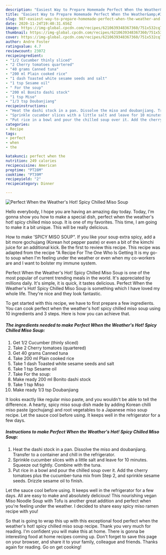 ```yaml
---
description: "Easiest Way to Prepare Homemade Perfect When the Weather&amp;#39;s Hot! Spicy Chilled Miso Soup"
title: "Easiest Way to Prepare Homemade Perfect When the Weather&amp;#39;s Hot! Spicy Chilled Miso Soup"
slug: 987-easiest-way-to-prepare-homemade-perfect-when-the-weather-and-39-s-hot-spicy-chilled-miso-soup
date: 2020-11-24T19:40:31.656Z
image: https://img-global.cpcdn.com/recipes/6210639348367360/751x532cq70/perfect-when-the-weathers-hot-spicy-chilled-miso-soup-recipe-main-photo.jpg
thumbnail: https://img-global.cpcdn.com/recipes/6210639348367360/751x532cq70/perfect-when-the-weathers-hot-spicy-chilled-miso-soup-recipe-main-photo.jpg
cover: https://img-global.cpcdn.com/recipes/6210639348367360/751x532cq70/perfect-when-the-weathers-hot-spicy-chilled-miso-soup-recipe-main-photo.jpg
author: Andre Foster
ratingvalue: 4.7
reviewcount: 23072
recipeingredient:
- "1/2 Cucumber thinly sliced"
- "2 Cherry tomatoes quartered"
- "40 grams Canned tuna"
- "200 ml Plain cooked rice"
- "1 dash Toasted white sesame seeds and salt"
- "1 tsp Sesame oil"
- " For the soup"
- "200 ml Bonito dashi stock"
- "1 tsp Miso"
- "1/3 tsp Doubanjiang"
recipeinstructions:
- "Heat the dashi stock in a pan. Dissolve the miso and doubanjiang. Transfer to a container and chill in the refrigerator."
- "Sprinkle cucumber slices with a little salt and leave for 10 minutes. Squeeze out tightly. Combine with the tuna."
- "Put rice in a bowl and pour the chilled soup over it. Add the cherry tomatoes plus the cucumber-tuna mix from Step 2, and sprinkle sesame seeds. Drizzle sesame oil to finish."
categories:
- Recipe
tags:
- perfect
- when
- the

katakunci: perfect when the 
nutrition: 249 calories
recipecuisine: American
preptime: "PT28M"
cooktime: "PT39M"
recipeyield: "2"
recipecategory: Dinner

---
```



![Perfect When the Weather&#39;s Hot! Spicy Chilled Miso Soup](https://img-global.cpcdn.com/recipes/6210639348367360/751x532cq70/perfect-when-the-weathers-hot-spicy-chilled-miso-soup-recipe-main-photo.jpg)

Hello everybody, I hope you are having an amazing day today. Today, I'm gonna show you how to make a special dish, perfect when the weather&#39;s hot! spicy chilled miso soup. It is one of my favorites. This time, I am going to make it a bit unique. This will be really delicious.

How to make &#39;SPICY MISO SOUP&#34;. If you like your soup extra spicy, add a bit more gochujang (Korean hot pepper paste) or even a bit of the kimchi juice for an additional kick. Be the first to review this recipe. This recipe was adapted from the recipe &#34;A Recipe For The One Who Is Getting It is my go-to soup when I&#39;m feeling under the weather or even when my co-workers are and I want to bolster my immune system.

Perfect When the Weather&#39;s Hot! Spicy Chilled Miso Soup is one of the most popular of current trending meals in the world. It's appreciated by millions daily. It's simple, it is quick, it tastes delicious. Perfect When the Weather&#39;s Hot! Spicy Chilled Miso Soup is something which I have loved my whole life. They're nice and they look fantastic.


To get started with this recipe, we have to first prepare a few ingredients. You can cook perfect when the weather&#39;s hot! spicy chilled miso soup using 10 ingredients and 3 steps. Here is how you can achieve that.

<!--inarticleads1-->

##### The ingredients needed to make Perfect When the Weather&#39;s Hot! Spicy Chilled Miso Soup:

1. Get 1/2 Cucumber (thinly sliced)
1. Take 2 Cherry tomatoes (quartered)
1. Get 40 grams Canned tuna
1. Take 200 ml Plain cooked rice
1. Take 1 dash Toasted white sesame seeds and salt
1. Take 1 tsp Sesame oil
1. Take  For the soup:
1. Make ready 200 ml Bonito dashi stock
1. Take 1 tsp Miso
1. Make ready 1/3 tsp Doubanjiang


It looks exactly like regular miso paste, and you wouldn&#39;t be able to tell the difference. A hearty, spicy miso soup dish made by adding Korean chilli miso paste (gochujang) and root vegetables to a Japanese miso soup recipe. Let the sauce cool before using. It keeps well in the refrigerator for a few days. 

<!--inarticleads2-->

##### Instructions to make Perfect When the Weather&#39;s Hot! Spicy Chilled Miso Soup:

1. Heat the dashi stock in a pan. Dissolve the miso and doubanjiang. Transfer to a container and chill in the refrigerator.
1. Sprinkle cucumber slices with a little salt and leave for 10 minutes. Squeeze out tightly. Combine with the tuna.
1. Put rice in a bowl and pour the chilled soup over it. Add the cherry tomatoes plus the cucumber-tuna mix from Step 2, and sprinkle sesame seeds. Drizzle sesame oil to finish.


Let the sauce cool before using. It keeps well in the refrigerator for a few days. All are easy to make and absolutely delicious! This nourishing vegan Miso Noodle Soup with Tofu is another great addition and perfect when you&#39;re feeling under the weather. I decided to share easy spicy miso ramen recipe with you! 

So that is going to wrap this up with this exceptional food perfect when the weather&#39;s hot! spicy chilled miso soup recipe. Thank you very much for reading. I'm confident you will make this at home. There is gonna be interesting food at home recipes coming up. Don't forget to save this page on your browser, and share it to your family, colleague and friends. Thanks again for reading. Go on get cooking!
